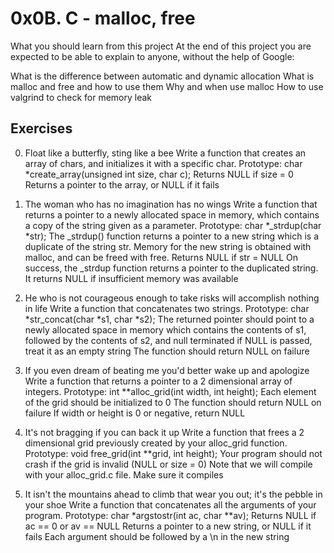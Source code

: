 # 0x0B. C - malloc, free

What you should learn from this project
At the end of this project you are expected to be able to explain to anyone,
without the help of Google:

What is the difference between automatic and dynamic allocation
What is malloc and free and how to use them
Why and when use malloc
How to use valgrind to check for memory leak

## Exercises

0. Float like a butterfly, sting like a bee
Write a function that creates an array of chars, and initializes
it with a specific char.
Prototype: char *create_array(unsigned int size, char c);
Returns NULL if size = 0
Returns a pointer to the array, or NULL if it fails

1. The woman who has no imagination has no wings
Write a function that returns a pointer to a newly allocated space in memory,
which contains a copy of the string given as a parameter.
Prototype: char *_strdup(char *str);
The _strdup() function returns a pointer to a new string which is a duplicate of
the string str. Memory for the new string is obtained with malloc, and can be
freed with free.
Returns NULL if str = NULL
On success, the _strdup function returns a pointer to the duplicated string.
It returns NULL if insufficient memory was available

2. He who is not courageous enough to take risks will accomplish nothing in life
Write a function that concatenates two strings.
Prototype: char *str_concat(char *s1, char *s2);
The returned pointer should point to a newly allocated space in memory which
contains the contents of s1, followed by the contents of s2, and null terminated
if NULL is passed, treat it as an empty string
The function should return NULL on failure

3. If you even dream of beating me you'd better wake up and apologize
Write a function that returns a pointer to a 2 dimensional array of integers.
Prototype: int **alloc_grid(int width, int height);
Each element of the grid should be initialized to 0
The function should return NULL on failure
If width or height is 0 or negative, return NULL

4. It's not bragging if you can back it up
Write a function that frees a 2 dimensional grid previously created by
your alloc_grid function.
Prototype: void free_grid(int **grid, int height);
Your program should not crash if the grid is invalid (NULL or size = 0)
Note that we will compile with your alloc_grid.c file. Make sure it compiles

5. It isn't the mountains ahead to climb that wear you out;
it's the pebble in your shoe
Write a function that concatenates all the arguments of your program.
Prototype: char *argstostr(int ac, char **av);
Returns NULL if ac == 0 or av == NULL
Returns a pointer to a new string, or NULL if it fails
Each argument should be followed by a \n in the new string
